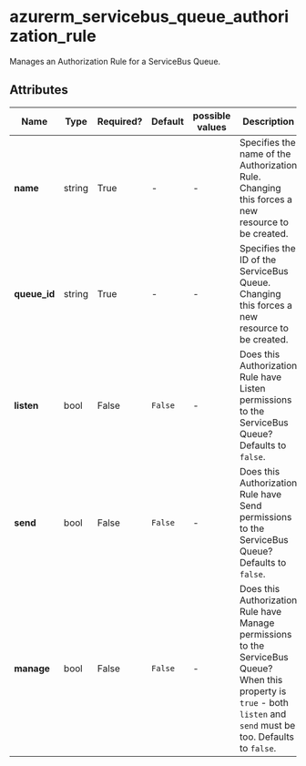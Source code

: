 # azurerm_servicebus_queue_authorization_rule

Manages an Authorization Rule for a ServiceBus Queue.

## Attributes

| Name | Type | Required? | Default  | possible values | Description |
| ---- | ---- | --------- | -------- | ----------- | ----------- |
| **name** | string | True | -  |  -  | Specifies the name of the Authorization Rule. Changing this forces a new resource to be created. | 
| **queue_id** | string | True | -  |  -  | Specifies the ID of the ServiceBus Queue. Changing this forces a new resource to be created. | 
| **listen** | bool | False | `False`  |  -  | Does this Authorization Rule have Listen permissions to the ServiceBus Queue? Defaults to `false`. | 
| **send** | bool | False | `False`  |  -  | Does this Authorization Rule have Send permissions to the ServiceBus Queue? Defaults to `false`. | 
| **manage** | bool | False | `False`  |  -  | Does this Authorization Rule have Manage permissions to the ServiceBus Queue? When this property is `true` - both `listen` and `send` must be too. Defaults to `false`. | 

